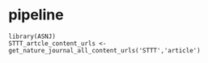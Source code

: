 

# pipeline
```
library(ASNJ)
STTT_artcle_content_urls <- get_nature_journal_all_content_urls('STTT','article')


```

